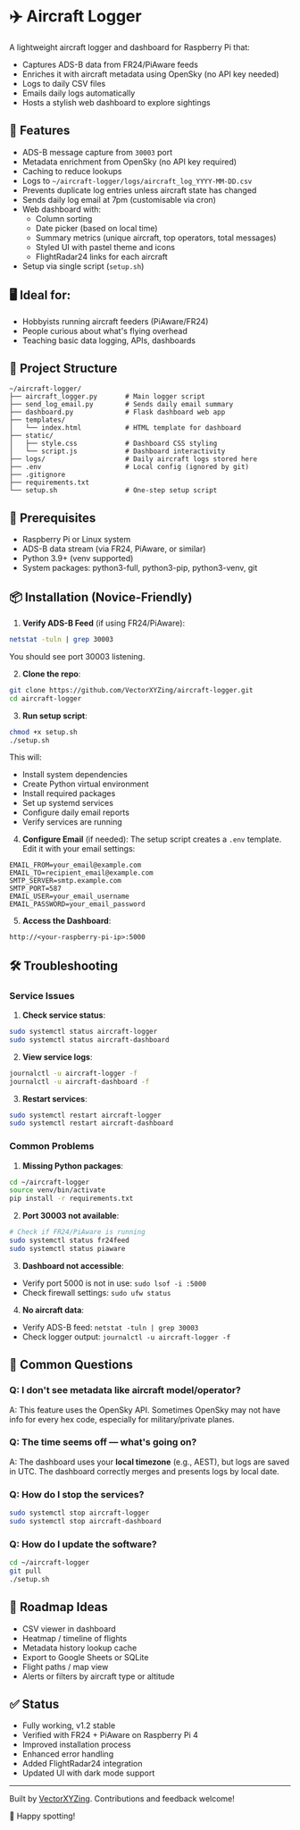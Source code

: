 # ✈️ Aircraft Logger

A lightweight aircraft logger and dashboard for Raspberry Pi that:

- Captures ADS-B data from FR24/PiAware feeds  
- Enriches it with aircraft metadata using OpenSky (no API key needed)  
- Logs to daily CSV files  
- Emails daily logs automatically  
- Hosts a stylish web dashboard to explore sightings  

## 🔧 Features

- ADS-B message capture from `30003` port  
- Metadata enrichment from OpenSky (no API key required)  
- Caching to reduce lookups  
- Logs to `~/aircraft-logger/logs/aircraft_log_YYYY-MM-DD.csv`  
- Prevents duplicate log entries unless aircraft state has changed  
- Sends daily log email at 7pm (customisable via cron)  
- Web dashboard with:  
  - Column sorting  
  - Date picker (based on local time)  
  - Summary metrics (unique aircraft, top operators, total messages)  
  - Styled UI with pastel theme and icons  
  - FlightRadar24 links for each aircraft
- Setup via single script (`setup.sh`)  

## 🖥️ Ideal for:

- Hobbyists running aircraft feeders (PiAware/FR24)  
- People curious about what's flying overhead  
- Teaching basic data logging, APIs, dashboards  

## 📁 Project Structure

```
~/aircraft-logger/
├── aircraft_logger.py       # Main logger script
├── send_log_email.py        # Sends daily email summary
├── dashboard.py             # Flask dashboard web app
├── templates/
│   └── index.html           # HTML template for dashboard
├── static/
│   ├── style.css            # Dashboard CSS styling
│   └── script.js            # Dashboard interactivity
├── logs/                    # Daily aircraft logs stored here
├── .env                     # Local config (ignored by git)
├── .gitignore
├── requirements.txt
└── setup.sh                 # One-step setup script
```

## 🧪 Prerequisites

- Raspberry Pi or Linux system  
- ADS-B data stream (via FR24, PiAware, or similar)  
- Python 3.9+ (venv supported)  
- System packages: python3-full, python3-pip, python3-venv, git

## 📦 Installation (Novice-Friendly)

1. **Verify ADS-B Feed** (if using FR24/PiAware):
```bash
netstat -tuln | grep 30003
```
You should see port 30003 listening.

2. **Clone the repo**:
```bash
git clone https://github.com/VectorXYZing/aircraft-logger.git
cd aircraft-logger
```

3. **Run setup script**:
```bash
chmod +x setup.sh
./setup.sh
```
This will:
- Install system dependencies
- Create Python virtual environment
- Install required packages
- Set up systemd services
- Configure daily email reports
- Verify services are running

4. **Configure Email** (if needed):
The setup script creates a `.env` template. Edit it with your email settings:
```
EMAIL_FROM=your_email@example.com
EMAIL_TO=recipient_email@example.com
SMTP_SERVER=smtp.example.com
SMTP_PORT=587
EMAIL_USER=your_email_username
EMAIL_PASSWORD=your_email_password
```

5. **Access the Dashboard**:
```
http://<your-raspberry-pi-ip>:5000
```

## 🛠️ Troubleshooting

### Service Issues

1. **Check service status**:
```bash
sudo systemctl status aircraft-logger
sudo systemctl status aircraft-dashboard
```

2. **View service logs**:
```bash
journalctl -u aircraft-logger -f
journalctl -u aircraft-dashboard -f
```

3. **Restart services**:
```bash
sudo systemctl restart aircraft-logger
sudo systemctl restart aircraft-dashboard
```

### Common Problems

1. **Missing Python packages**:
```bash
cd ~/aircraft-logger
source venv/bin/activate
pip install -r requirements.txt
```

2. **Port 30003 not available**:
```bash
# Check if FR24/PiAware is running
sudo systemctl status fr24feed
sudo systemctl status piaware
```

3. **Dashboard not accessible**:
- Verify port 5000 is not in use: `sudo lsof -i :5000`
- Check firewall settings: `sudo ufw status`

4. **No aircraft data**:
- Verify ADS-B feed: `netstat -tuln | grep 30003`
- Check logger output: `journalctl -u aircraft-logger -f`

## 🧠 Common Questions

### Q: I don't see metadata like aircraft model/operator?
A: This feature uses the OpenSky API. Sometimes OpenSky may not have info for every hex code, especially for military/private planes.

### Q: The time seems off — what's going on?
A: The dashboard uses your **local timezone** (e.g., AEST), but logs are saved in UTC. The dashboard correctly merges and presents logs by local date.

### Q: How do I stop the services?
```bash
sudo systemctl stop aircraft-logger
sudo systemctl stop aircraft-dashboard
```

### Q: How do I update the software?
```bash
cd ~/aircraft-logger
git pull
./setup.sh
```

## 🚀 Roadmap Ideas

- CSV viewer in dashboard  
- Heatmap / timeline of flights  
- Metadata history lookup cache  
- Export to Google Sheets or SQLite  
- Flight paths / map view  
- Alerts or filters by aircraft type or altitude  

## ✅ Status

- Fully working, v1.2 stable
- Verified with FR24 + PiAware on Raspberry Pi 4
- Improved installation process
- Enhanced error handling
- Added FlightRadar24 integration
- Updated UI with dark mode support

---

Built by [VectorXYZing](https://github.com/VectorXYZing). Contributions and feedback welcome!

🛫 Happy spotting!
